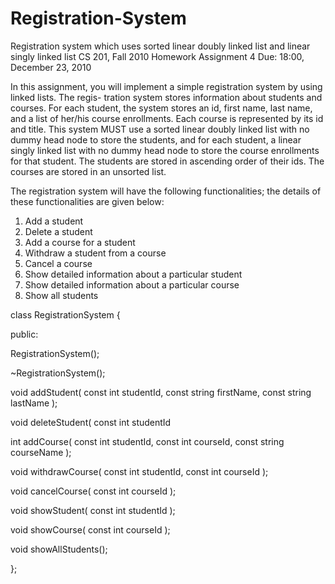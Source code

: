 Registration-System
===================

Registration system which uses sorted linear doubly linked list and linear singly linked list
CS 201, Fall 2010
Homework Assignment 4
Due: 18:00, December 23, 2010

In this assignment, you will implement a simple registration system by using linked lists. The regis-
tration system stores information about students and courses. For each student, the system stores an id, first name, last name, and a list of her/his course enrollments. Each course is represented by its id and
title. This system MUST use a sorted linear doubly linked list with no dummy head node to store the
students, and for each student, a linear singly linked list with no dummy head node to store the course
enrollments for that student. The students are stored in ascending order of their ids. The courses are
stored in an unsorted list.

The registration system will have the following functionalities; the details of these functionalities are
given below:

1. Add a student
2. Delete a student
3. Add a course for a student
4. Withdraw a student from a course
5. Cancel a course
6. Show detailed information about a particular student
7. Show detailed information about a particular course
8. Show all students

class RegistrationSystem { 

public:

RegistrationSystem();

~RegistrationSystem();

void addStudent( const int studentId, const string firstName, const string lastName );

void deleteStudent( const int studentId

int addCourse( const int studentId, const int courseId, const string courseName );

void withdrawCourse( const int studentId, const int courseId );

void cancelCourse( const int courseId );

void showStudent( const int studentId );

void showCourse( const int courseId );

void showAllStudents();

};


 
